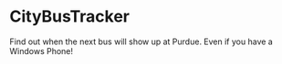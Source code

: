 # CityBusTracker
Find out when the next bus will show up at Purdue.  Even if you have a Windows Phone!
